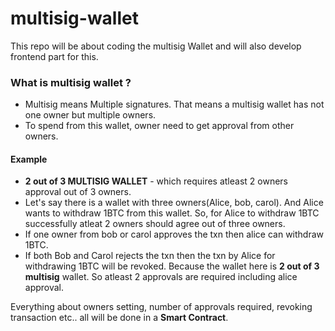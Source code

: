 # multisig-wallet

This repo will be about coding the multisig Wallet and will also develop frontend part for this.

### What is multisig wallet ?

- Multisig means Multiple signatures. That means a multisig wallet has not one owner but multiple owners.
- To spend from this wallet, owner need to get approval from other owners.

#### Example

- **2 out of 3 MULTISIG WALLET** - which requires atleast 2 owners approval out of 3 owners.
- Let's say there is a wallet with three owners(Alice, bob, carol). And Alice wants to withdraw 1BTC from this wallet. So, for Alice to withdraw 1BTC successfully atleat 2 owners should agree out of three owners.
- If one owner from bob or carol approves the txn then alice can withdraw 1BTC.
- If both Bob and Carol rejects the txn then the txn by Alice for withdrawing 1BTC will be revoked. Because the wallet here is **2 out of 3 multisig** wallet. So atleast 2 approvals are required including alice approval.

Everything about owners setting, number of approvals required, revoking transaction etc.. all will be done in a **Smart Contract**.
